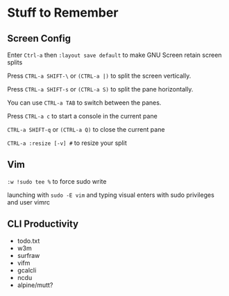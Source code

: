 # Stuff to Remember


Screen Config
-------------
Enter
`Ctrl-a` then `:layout save default`
to make GNU Screen retain screen splits

Press `CTRL-a SHIFT-\` or `(CTRL-a |)` to split the screen vertically.

Press `CTRL-a SHIFT-s` or `(CTRL-a S)` to split the pane horizontally.

You can use `CTRL-a TAB` to switch between the panes.

Press `CTRL-a c` to start a console in the current pane

`CTRL-a SHIFT-q` or `(CTRL-a Q)` to close the current pane

`CTRL-a :resize [-v] #` to resize your split



Vim
---
`:w !sudo tee %`  to force sudo write

launching with `sudo -E vim` and typing visual enters with sudo privileges and user vimrc

CLI Productivity
----------------
- todo.txt
- w3m
- surfraw
- vifm
- gcalcli
- ncdu
- alpine/mutt?
